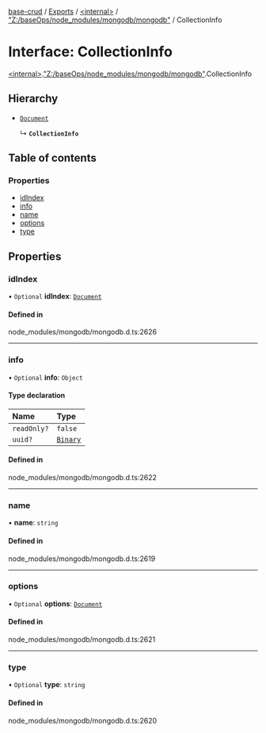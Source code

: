 [base-crud](../README.md) / [Exports](../modules.md) / [\<internal\>](../modules/internal_.md) / ["Z:/baseOps/node\_modules/mongodb/mongodb"](../modules/internal_._Z__baseOps_node_modules_mongodb_mongodb_.md) / CollectionInfo

# Interface: CollectionInfo

[\<internal\>](../modules/internal_.md).["Z:/baseOps/node\_modules/mongodb/mongodb"](../modules/internal_._Z__baseOps_node_modules_mongodb_mongodb_.md).CollectionInfo

## Hierarchy

- [`Document`](internal_.Document-1.md)

  ↳ **`CollectionInfo`**

## Table of contents

### Properties

- [idIndex](internal_._Z__baseOps_node_modules_mongodb_mongodb_.CollectionInfo.md#idindex)
- [info](internal_._Z__baseOps_node_modules_mongodb_mongodb_.CollectionInfo.md#info)
- [name](internal_._Z__baseOps_node_modules_mongodb_mongodb_.CollectionInfo.md#name)
- [options](internal_._Z__baseOps_node_modules_mongodb_mongodb_.CollectionInfo.md#options)
- [type](internal_._Z__baseOps_node_modules_mongodb_mongodb_.CollectionInfo.md#type)

## Properties

### idIndex

• `Optional` **idIndex**: [`Document`](internal_.Document-1.md)

#### Defined in

node_modules/mongodb/mongodb.d.ts:2626

___

### info

• `Optional` **info**: `Object`

#### Type declaration

| Name | Type |
| :------ | :------ |
| `readOnly?` | ``false`` |
| `uuid?` | [`Binary`](../classes/internal_._Z__baseOps_node_modules_mongodb_mongodb_.Binary.md) |

#### Defined in

node_modules/mongodb/mongodb.d.ts:2622

___

### name

• **name**: `string`

#### Defined in

node_modules/mongodb/mongodb.d.ts:2619

___

### options

• `Optional` **options**: [`Document`](internal_.Document-1.md)

#### Defined in

node_modules/mongodb/mongodb.d.ts:2621

___

### type

• `Optional` **type**: `string`

#### Defined in

node_modules/mongodb/mongodb.d.ts:2620
